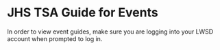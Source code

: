 # JHS TSA Guide for Events

In order to view event guides, make sure you are logging into your LWSD account when prompted to log in.
